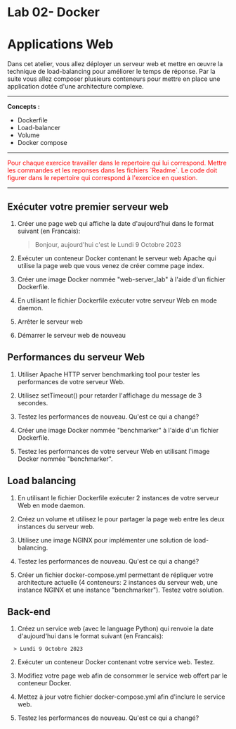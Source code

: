 # Lab 02- Docker

# Applications Web

Dans cet atelier, vous allez déployer un serveur web et mettre en œuvre la technique de load-balancing pour améliorer le temps de réponse. Par la suite vous allez composer plusieurs conteneurs pour mettre en place une application dotée d'une architecture complexe.

---

**Concepts :**

* Dockerfile  
* Load-balancer  
* Volume  
* Docker compose

---

<span style="color:red">
Pour chaque exercice travailler dans le repertoire qui lui correspond.
Mettre les commandes et les reponses dans les fichiers `Readme`.
Le code doit figurer dans le repertoire qui correspond à l'exercice en question.

</span>

---
## Exécuter votre premier serveur web

   1.  Créer une page web qui affiche la date d'aujourd'hui dans le format suivant  (en Francais):

        > Bonjour, aujourd'hui c'est le Lundi 9 Octobre 2023

   2.  Exécuter un conteneur Docker contenant le serveur web Apache qui utilise la page web que vous venez de créer comme page index.

   3.  Créer une image Docker nommée "web-server\_lab"  à  l'aide d'un fichier Dockerfile.

   4.  En utilisant le fichier Dockerfile exécuter votre serveur Web en mode daemon.

   5.  Arrêter le serveur web

   6.  Démarrer le serveur web de nouveau

## Performances du serveur Web

   1.  Utiliser Apache HTTP server benchmarking tool pour tester les performances de votre serveur Web.

   2.  Utilisez setTimeout() pour retarder l'affichage du message de 3 secondes.

   3.  Testez les performances de nouveau. Qu'est ce qui a changé?

   4.  Créer une image Docker nommée "benchmarker"  à l'aide d'un fichier Dockerfile.

   5.  Testez les performances de votre serveur Web en utilisant l'image Docker nommée "benchmarker".

        
      

## Load balancing

   1.  En utilisant le fichier Dockerfile exécuter 2 instances  de votre serveur Web en mode daemon.

   2.  Créez un volume et utilisez le pour partager la page web entre les deux instances du serveur web.

   3.  Utilisez une image NGINX pour implémenter une solution de load-balancing.

   4.  Testez les performances de nouveau. Qu'est ce qui a changé?

   5.  Créer un fichier docker-compose.yml permettant de répliquer votre architecture actuelle (4 conteneurs: 2 instances du serveur web, une instance NGINX et une instance  "benchmarker"). Testez votre solution.

## Back-end

   1.  Créez un service web (avec le language Python) qui renvoie la date d'aujourd'hui dans le format suivant  (en Francais):

      > Lundi 9 Octobre 2023

   2.  Exécuter un conteneur Docker contenant votre service web. Testez.

   3.  Modifiez votre page web afin de consommer le service web offert par le conteneur Docker.

   4.  Mettez à jour votre fichier docker-compose.yml afin d'inclure le service web.

   5.  Testez les performances de nouveau. Qu'est ce qui a changé?

